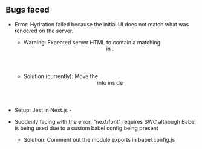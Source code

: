 ## Bugs faced
- Error: Hydration failed because the initial UI does not match what was rendered on the server.
    + Warning: Expected server HTML to contain a matching <header> in <html>.
    + Solution (currently): Move the <header> into <body> inside <html>

- Setup: Jest in Next.js - [](https://nextjs.org/docs/pages/building-your-application/optimizing/testing#setting-up-jest-with-the-rust-compiler)


- Suddenly facing with the error: "next/font" requires SWC although Babel is being used due to a custom babel config being present
    + Solution: Comment out the module.exports in babel.config.js